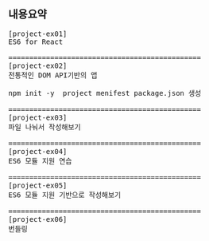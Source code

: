 ## 내용요약
<pre>
[project-ex01]
ES6 for React

==============================================
[project-ex02]
전통적인 DOM API기반의 앱

npm init -y  project menifest package.json 생성

==============================================
[project-ex03]
파일 나눠서 작성해보기

==============================================
[project-ex04]
ES6 모듈 지원 연습

==============================================
[project-ex05]
ES6 모듈 지원 기반으로 작성해보기

==============================================
[project-ex06]
번들링
